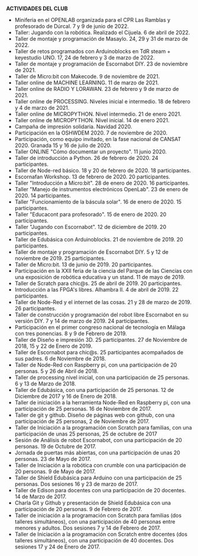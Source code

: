 **ACTIVIDADES DEL CLUB**

* Miniferia en el OPENLAB organizada para el CPR Las Ramblas y profesorado de Dúrcal. 7 y 9 de junio de 2022.
* Taller: Jugando con la robótica. Realizado el Cijuela. 6 de abril de 2022.
* Taller de montaje y programación de Masaylo. 24, 29 y 31 de marzo de 2022.
* Taller de retos programados con Arduinoblocks en TdR steam + keyestudio UNO. 17, 24 de febrero y 3 de marzo de 2022.
* Taller de montaje y programación de Escornabot DIY. 23 de noviembre de 2021.
* Taller de Micro:bit con Makecode. 9 de noviembre de 2021.
* Taller online de MACHINE LEARNING. 11 de marzo de 2021.
* Taller online de RADIO Y LORAWAN. 23 de febrero y 9 de marzo de 2021.
* Taller online de PROCESSING. Niveles inicial e intermedio. 18 de febrero y 4 de marzo de 2021.
* Taller online de MICROPYTHON. Nivel intermedio. 21 de enero 2021.
* Taller online de MICROPYTHON. Nivel inicial. 14 de enero 2021.
* Campaña de impresión solidaria. Navidad 2020.
* Participación en la OSHWDEM 2020. 7 de noviembre de 2020.
* Participación, como equipo invitado, en la fase nacional de CANSAT 2020. Granada 15 y 16 de julio de 2020.
* Taller ONLINE "Cómo documentar un proyecto". 11 junio 2020. 
* Taller de introducción a Python. 26 de febrero de 2020. 24 participantes.
* Taller de Node-red básico. 18 y 20 de febrero de 2020. 18 participantes.
* Escornafan Workshop. 13 de febrero de 2020. 20 participantes.
* Taller "Introducción a Micro:bit". 28 de enero de 2020. 16 participantes.
* Taller "Manejo de instrumentos electrónicos OpenLab". 23 de enero de 2020. 14 participantes.
* Taller "Funcionamiento de la báscula solar". 16 de enero de 2020. 15 participantes.
* Taller "Educacont para profesorado". 15 de enero de 2020. 20 participantes.
* Taller "Jugando con Escornabot". 12 de diciembre de 2019. 20 participantes.
* Taller de Edubásica con Arduinoblocks. 21 de noviembre de 2019. 20 participantes.
* Taller de montaje y programación de Escornabot DIY. 5 y 12 de noviembre de 2019. 25 participantes.
* Taller de Micro:bit. 13 de junio de 2019. 20 participantes.
* Participación en la XXII feria de la ciencia del Parque de las Ciencias con una exposición de robótica educativa y un stand. 11 de mayo de 2019.
* Taller de Scratch para chic@s. 25 de abril de 2019. 20 participantes.
* Introducción a las FPGA's libres. Alhambra II. 4 de abril de 2019. 22 participantes.
* Taller de Node-Red y el internet de las cosas. 21 y 28 de marzo de 2019. 26 participantes.
* Taller de construcción y programación del robot libre Escornabot en su versión DIY. 7 y 14 de marzo de 2019. 24 participantes.
* Participación en el primer congreso nacional de tecnología en Málaga con tres ponencias. 8 y 9 de Febrero de 2019.
* Taller de Diseño e impresión 3D. 25 participantes. 27 de Noviembre de 2018, 15 y 22 de Enero de 2019.
* Taller de Escornabot para chic@s. 25 participantes acompañados de sus padres. 6 de Noviembre de 2018.
* Taller de Node-Red con Raspberry pi, con una participación de 20 personas. 5 y 26 de Abril de 2018.
* Taller de processing nivel inicial, con una participación de 25 personas. 6 y 13 de Marzo de 2018.
* Taller de Edubásica, con una participación de 25 personas. 12 de Diciembre de 2017 y 16 de Enero de 2018.
* Taller de iniciación a la herramienta Node-Red en Raspberry pi, con una participación de 25 personas. 16 de Noviembre de 2017.
* Taller de git y github. Diseño de páginas web con github, con una participación de 25 personas, 2 de Noviembre de 2017.
* Taller de Iniciación a la programación con Scratch para familias, con una participación de unas 25 personas, 25 de octubre de 2017
* Sesión de Análisis de robot Escornabot, con una participación de 20 personas. 19 de Octubre de 2017.
* Jornada de puertas más abiertas, con una participación de unas 20 personas. 23 de Mayo de 2017.
* Taller de Iniciación a la robótica con crumble con una participación de 20 personas. 9 de Mayo de 2017.
* Taller de Shield Edubásica para Arduino con una participación de 25 personas. Dos sesiones 16 y 23 de marzo de 2017.
* Taller de Edison para docentes con una participación de 20 docentes. 14 de Marzo de 2017.
* Charla Git y Github y presentación de Shield Edubásica con una participación de 20 personas. 9 de Febrero de 2017.
* Taller de iniciación a la programación con Scratch para familias (dos talleres simultáneos), con una participación de 40 personas entre menores y adultos. Dos sesiones 7 y 14 de Febrero de 2017.
* Taller de Iniciación a la programación con Scratch entre docentes (dos talleres simultáneos), con una participación de 40 docentes. Dos sesiones 17 y 24 de Enero de 2017.
